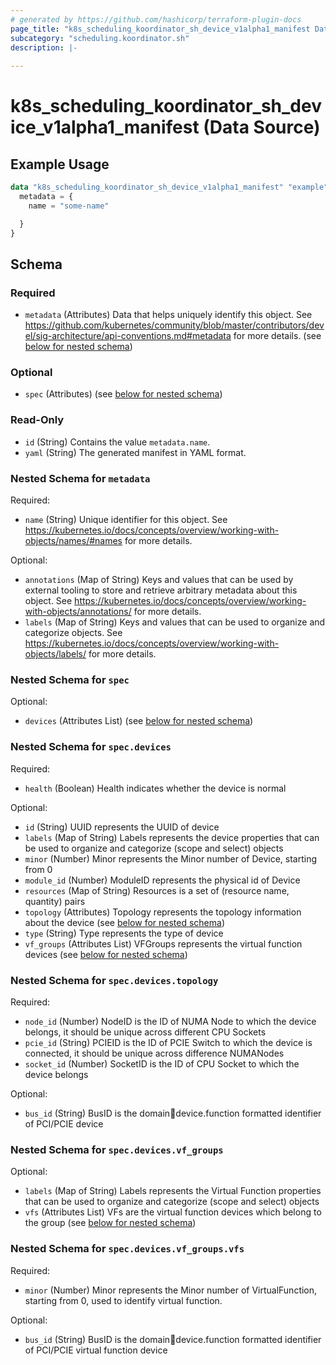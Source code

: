 ```yaml
---
# generated by https://github.com/hashicorp/terraform-plugin-docs
page_title: "k8s_scheduling_koordinator_sh_device_v1alpha1_manifest Data Source - terraform-provider-k8s"
subcategory: "scheduling.koordinator.sh"
description: |-
  
---
```


# k8s_scheduling_koordinator_sh_device_v1alpha1_manifest (Data Source)



## Example Usage

```terraform
data "k8s_scheduling_koordinator_sh_device_v1alpha1_manifest" "example" {
  metadata = {
    name = "some-name"

  }
}
```

<!-- schema generated by tfplugindocs -->
## Schema

### Required

- `metadata` (Attributes) Data that helps uniquely identify this object. See https://github.com/kubernetes/community/blob/master/contributors/devel/sig-architecture/api-conventions.md#metadata for more details. (see [below for nested schema](#nestedatt--metadata))

### Optional

- `spec` (Attributes) (see [below for nested schema](#nestedatt--spec))

### Read-Only

- `id` (String) Contains the value `metadata.name`.
- `yaml` (String) The generated manifest in YAML format.

<a id="nestedatt--metadata"></a>
### Nested Schema for `metadata`

Required:

- `name` (String) Unique identifier for this object. See https://kubernetes.io/docs/concepts/overview/working-with-objects/names/#names for more details.

Optional:

- `annotations` (Map of String) Keys and values that can be used by external tooling to store and retrieve arbitrary metadata about this object. See https://kubernetes.io/docs/concepts/overview/working-with-objects/annotations/ for more details.
- `labels` (Map of String) Keys and values that can be used to organize and categorize objects. See https://kubernetes.io/docs/concepts/overview/working-with-objects/labels/ for more details.


<a id="nestedatt--spec"></a>
### Nested Schema for `spec`

Optional:

- `devices` (Attributes List) (see [below for nested schema](#nestedatt--spec--devices))

<a id="nestedatt--spec--devices"></a>
### Nested Schema for `spec.devices`

Required:

- `health` (Boolean) Health indicates whether the device is normal

Optional:

- `id` (String) UUID represents the UUID of device
- `labels` (Map of String) Labels represents the device properties that can be used to organize and categorize (scope and select) objects
- `minor` (Number) Minor represents the Minor number of Device, starting from 0
- `module_id` (Number) ModuleID represents the physical id of Device
- `resources` (Map of String) Resources is a set of (resource name, quantity) pairs
- `topology` (Attributes) Topology represents the topology information about the device (see [below for nested schema](#nestedatt--spec--devices--topology))
- `type` (String) Type represents the type of device
- `vf_groups` (Attributes List) VFGroups represents the virtual function devices (see [below for nested schema](#nestedatt--spec--devices--vf_groups))

<a id="nestedatt--spec--devices--topology"></a>
### Nested Schema for `spec.devices.topology`

Required:

- `node_id` (Number) NodeID is the ID of NUMA Node to which the device belongs, it should be unique across different CPU Sockets
- `pcie_id` (String) PCIEID is the ID of PCIE Switch to which the device is connected, it should be unique across difference NUMANodes
- `socket_id` (Number) SocketID is the ID of CPU Socket to which the device belongs

Optional:

- `bus_id` (String) BusID is the domain:bus:device.function formatted identifier of PCI/PCIE device


<a id="nestedatt--spec--devices--vf_groups"></a>
### Nested Schema for `spec.devices.vf_groups`

Optional:

- `labels` (Map of String) Labels represents the Virtual Function properties that can be used to organize and categorize (scope and select) objects
- `vfs` (Attributes List) VFs are the virtual function devices which belong to the group (see [below for nested schema](#nestedatt--spec--devices--vf_groups--vfs))

<a id="nestedatt--spec--devices--vf_groups--vfs"></a>
### Nested Schema for `spec.devices.vf_groups.vfs`

Required:

- `minor` (Number) Minor represents the Minor number of VirtualFunction, starting from 0, used to identify virtual function.

Optional:

- `bus_id` (String) BusID is the domain:bus:device.function formatted identifier of PCI/PCIE virtual function device
